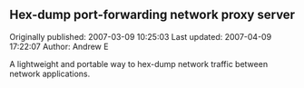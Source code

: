 ## Hex-dump port-forwarding network proxy server 
Originally published: 2007-03-09 10:25:03 
Last updated: 2007-04-09 17:22:07 
Author: Andrew E 
 
A lightweight and portable way to hex-dump network traffic between network applications.